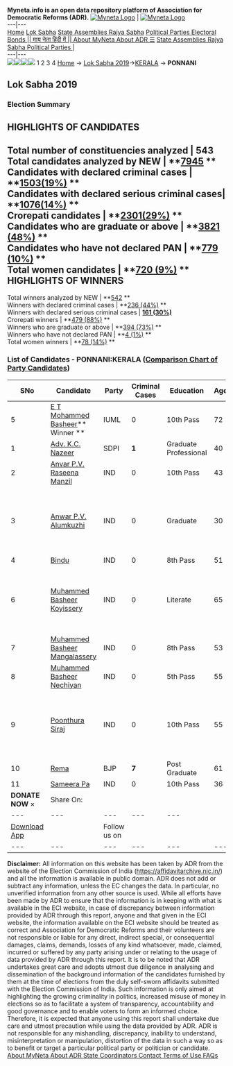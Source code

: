 **Myneta.info is an open data repository platform of Association for Democratic Reforms (ADR).**
[![Myneta Logo](https://www.myneta.info/lib/img/myneta-logo.png)](https://www.myneta.info/) | [![Myneta Logo](https://www.myneta.info/lib/img/adr-logo.png)](https://adrindia.org)  
---|---  
[Home](https://www.myneta.info/) [Lok Sabha](https://www.myneta.info/#ls "Lok Sabha") [ State Assemblies ](https://www.myneta.info/#sa "State Assemblies") [Rajya Sabha](https://www.myneta.info/#rs "Rajya Sabha") [Political Parties ](https://www.myneta.info/party "Political Parties") [ Electoral Bonds ](https://www.myneta.info/electoral_bonds "Electoral Bonds") [ || माय नेता हिंदी में || ](https://translate.google.co.in/translate?prev=hp&hl=en&js=y&u=www.myneta.info&sl=en&tl=hi&history_state0=) [ About MyNeta ](https://adrindia.org/content/about-myneta) [ About ADR ](https://adrindia.org/about-adr/who-we-are) [☰](javascript:void\(0\))
[ State Assemblies ](https://www.myneta.info/#sa "State Assemblies") [ Rajya Sabha ](https://www.myneta.info/#rs "Rajya Sabha") [ Political Parties ](https://www.myneta.info/party "Political Parties")
|   
---|---  
![](https://www.myneta.info/lib/img/banner/banner-1.png)![](https://www.myneta.info/lib/img/banner/banner-2.png)![](https://www.myneta.info/lib/img/banner/banner-3.png)![](https://www.myneta.info/lib/img/banner/banner-4.png)
1  2  3  4 
[Home](https://www.myneta.info/) → [Lok Sabha 2019](https://www.myneta.info/LokSabha2019/)→[KERALA](https://www.myneta.info/LokSabha2019/index.php?action=show_constituencies&state_id=44) → **PONNANI**
### 
## Lok Sabha 2019
###  Election Summary 
HIGHLIGHTS OF CANDIDATES  
---  
Total number of constituencies analyzed |  543   
Total candidates analyzed by NEW | **[7945](https://www.myneta.info/LokSabha2019/index.php?action=summary&subAction=candidates_analyzed&sort=candidate#summary) **  
Candidates with declared criminal cases | **[1503(19%)](https://www.myneta.info/LokSabha2019/index.php?action=summary&subAction=crime&sort=candidate#summary) **  
Candidates with declared serious criminal cases| **[1076(14%)](https://www.myneta.info/LokSabha2019/index.php?action=summary&subAction=serious_crime&sort=candidate#summary) **  
Crorepati candidates | **[2301(29%)](https://www.myneta.info/LokSabha2019/index.php?action=summary&subAction=crorepati&sort=candidate#summary) **  
Candidates who are graduate or above | **[3821 (48%)](https://www.myneta.info/LokSabha2019/index.php?action=summary&subAction=education&sort=candidate#summary) **  
Candidates who have not declared PAN | **[779 (10%)](https://www.myneta.info/LokSabha2019/index.php?action=summary&subAction=without_pan&sort=candidate#summary) **  
Total women candidates | **[720 (9%)](https://www.myneta.info/LokSabha2019/index.php?action=summary&subAction=women_candidate&sort=candidate#summary) **  
HIGHLIGHTS OF WINNERS  
---  
Total winners analyzed by NEW | **[542](https://www.myneta.info/LokSabha2019/index.php?action=summary&subAction=winner_analyzed&sort=candidate#summary) **  
Winners with declared criminal cases | **[236 (44%)](https://www.myneta.info/LokSabha2019/index.php?action=summary&subAction=winner_crime&sort=candidate#summary) **  
Winners with declared serious criminal cases | **[161 (30%)](https://www.myneta.info/LokSabha2019/index.php?action=summary&subAction=winner_serious_crime&sort=candidate#summary)**  
Crorepati winners | **[479 (88%)](https://www.myneta.info/LokSabha2019/index.php?action=summary&subAction=winner_crorepati&sort=candidate#summary) **  
Winners who are graduate or above | **[394 (73%)](https://www.myneta.info/LokSabha2019/index.php?action=summary&subAction=winner_education&sort=candidate#summary) **  
Winners who have not declared PAN | **[4 (1%)](https://www.myneta.info/LokSabha2019/index.php?action=summary&subAction=winner_without_pan&sort=candidate#summary) **  
Total women winners | **[78 (14%)](https://www.myneta.info/LokSabha2019/index.php?action=summary&subAction=winner_women&sort=candidate#summary) **  
### List of Candidates - PONNANI:KERALA ([Comparison Chart of Party Candidates](https://www.myneta.info/LokSabha2019/comparisonchart.php?constituency_id=637))
SNo | Candidate| Party| Criminal Cases| Education| Age| Total Assets| Liabilities  
---|---|---|---|---|---|---|---  
5  | [E T Mohammed Basheer](https://www.myneta.info/LokSabha2019/candidate.php?candidate_id=9238)** Winner ** | IUML | 0 | 10th Pass| 72 | Rs 81,03,274 ~ 81 Lacs+ | Rs 0 ~   
1  | [Adv. K.C. Nazeer](https://www.myneta.info/LokSabha2019/candidate.php?candidate_id=9241) | SDPI | **1** | Graduate Professional| 40 | Rs 29,85,000 ~ 29 Lacs+ | Rs 0 ~   
2  | [Anvar P.V. Raseena Manzil](https://www.myneta.info/LokSabha2019/candidate.php?candidate_id=9242) | IND | 0 | 10th Pass| 43 | Rs 10,27,930 ~ 10 Lacs+ | Rs 0 ~   
3  | [Anwar P.V. Alumkuzhi](https://www.myneta.info/LokSabha2019/candidate.php?candidate_id=9247) | IND | 0 | Graduate| 30 | ![](https://myneta.info/image_v2.php?myneta_folder=LokSabha2019&candidate_id=9247&col=ta) | ![](https://myneta.info/image_v2.php?myneta_folder=LokSabha2019&candidate_id=9247&col=lia)  
4  | [Bindu](https://www.myneta.info/LokSabha2019/candidate.php?candidate_id=9239) | IND | 0 | 8th Pass| 51 | Rs 2,61,510 ~ 2 Lacs+ | Rs 0 ~   
6  | [Muhammed Basheer Koyissery](https://www.myneta.info/LokSabha2019/candidate.php?candidate_id=10500) | IND | 0 | Literate| 65 | ![](https://myneta.info/image_v2.php?myneta_folder=LokSabha2019&candidate_id=10500&col=ta) | ![](https://myneta.info/image_v2.php?myneta_folder=LokSabha2019&candidate_id=10500&col=lia)  
7  | [Muhammed Basheer Mangalassery](https://www.myneta.info/LokSabha2019/candidate.php?candidate_id=10502) | IND | 0 | 8th Pass| 53 | Rs 55,21,032 ~ 55 Lacs+ | Rs 0 ~   
8  | [Muhammed Basheer Nechiyan](https://www.myneta.info/LokSabha2019/candidate.php?candidate_id=10501) | IND | 0 | 5th Pass| 55 | Rs 39,41,000 ~ 39 Lacs+ | Rs 0 ~   
9  | [Poonthura Siraj](https://www.myneta.info/LokSabha2019/candidate.php?candidate_id=9248) | IND | 0 | 10th Pass| 55 | ![](https://myneta.info/image_v2.php?myneta_folder=LokSabha2019&candidate_id=9248&col=ta) | ![](https://myneta.info/image_v2.php?myneta_folder=LokSabha2019&candidate_id=9248&col=lia)  
10  | [Rema](https://www.myneta.info/LokSabha2019/candidate.php?candidate_id=9240) | BJP | **7** | Post Graduate| 61 | Rs 2,44,82,797 ~ 2 Crore+ | Rs 0 ~   
11  | [Sameera Pa](https://www.myneta.info/LokSabha2019/candidate.php?candidate_id=9244) | IND | 0 | 10th Pass| 36 | Rs 2,400 ~ 2 Thou+ | Rs 0 ~   
|  **DONATE NOW** × |  Share On:  | [](https://api.whatsapp.com/send?text=https%3A%2F%2Fmyneta.info%2Fpunjab2022%2Findex.php%3Faction%3Dshow_constituencies%26state_id%3D19) | [](https://www.facebook.com/sharer/sharer.php?u=https%3A%2F%2Fmyneta.info%2Fpunjab2022%2Findex.php%3Faction%3Dshow_constituencies%26state_id%3D19) | [](https://twitter.com/share?url=https%3A%2F%2Fmyneta.info%2Fpunjab2022%2Findex.php%3Faction%3Dshow_constituencies%26state_id%3D19)  
---|---|---|---|---  
| [ Download App ](https://play.google.com/store/apps/details?id=com.webrosoft.myneta1&pcampaignid=pcampaignidMKT-Other-global-all-co-prtnr-py-PartBadge-Mar2515-1) | [](https://play.google.com/store/apps/details?id=com.webrosoft.myneta1&pcampaignid=pcampaignidMKT-Other-global-all-co-prtnr-py-PartBadge-Mar2515-1) |  Follow us on  | [](https://www.facebook.com/adrindia.org/) | [](https://twitter.com/adrspeaks) | [](https://groups.google.com/g/national-election-watch?hl=en&pli=1) | [](https://www.instagram.com/adrspeaks/) | [](https://www.youtube.com/user/adrspeaks) | [](https://sharechat.com/profile/adrspeaks)  
---|---|---|---|---|---|---|---|---  
**Disclaimer:** All information on this website has been taken by ADR from the website of the Election Commission of India (https://affidavitarchive.nic.in/) and all the information is available in public domain. ADR does not add or subtract any information, unless the EC changes the data. In particular, no unverified information from any other source is used. While all efforts have been made by ADR to ensure that the information is in keeping with what is available in the ECI website, in case of discrepancy between information provided by ADR through this report, anyone and that given in the ECI website, the information available on the ECI website should be treated as correct and Association for Democratic Reforms and their volunteers are not responsible or liable for any direct, indirect special, or consequential damages, claims, demands, losses of any kind whatsoever, made, claimed, incurred or suffered by any party arising under or relating to the usage of data provided by ADR through this report. It is to be noted that ADR undertakes great care and adopts utmost due diligence in analysing and dissemination of the background information of the candidates furnished by them at the time of elections from the duly self-sworn affidavits submitted with the Election Commission of India. Such information is only aimed at highlighting the growing criminality in politics, increased misuse of money in elections so as to facilitate a system of transparency, accountability and good governance and to enable voters to form an informed choice. Therefore, it is expected that anyone using this report shall undertake due care and utmost precaution while using the data provided by ADR. ADR is not responsible for any mishandling, discrepancy, inability to understand, misinterpretation or manipulation, distortion of the data in such a way so as to benefit or target a particular political party or politician or candidate. 
[ About MyNeta ](https://adrindia.org/content/about-myneta) [ About ADR ](https://adrindia.org/about-adr/who-we-are) [ State Coordinators ](https://adrindia.org/about-adr/state-coordinators) [ Contact ](https://adrindia.org/contact-us) [ Terms of Use ](https://adrindia.org/content/adr-terms-use) [ FAQs ](https://adrindia.org/content/faqs)
